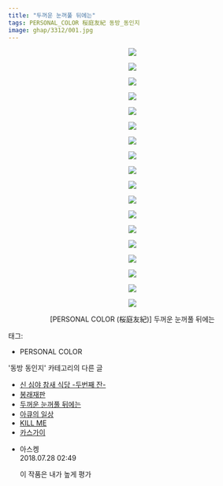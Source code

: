 ```yaml
---
title: "두꺼운 눈꺼풀 뒤에는"
tags: PERSONAL_COLOR 桜庭友紀 동방_동인지
image: ghap/3312/001.jpg
---
```

<div class="article">
<p style="text-align: center; clear: none; float: none;"><img src="{{ site.nasurl }}/ghap/3312/001.jpg"/></p>
<p style="text-align: center; clear: none; float: none;"><img src="{{ site.nasurl }}/ghap/3312/002.jpg"/></p>
<p style="text-align: center; clear: none; float: none;"><img src="{{ site.nasurl }}/ghap/3312/003.jpg"/></p>
<p style="text-align: center; clear: none; float: none;"><img src="{{ site.nasurl }}/ghap/3312/004.jpg"/></p>
<p style="text-align: center; clear: none; float: none;"><img src="{{ site.nasurl }}/ghap/3312/005.jpg"/></p>
<p style="text-align: center; clear: none; float: none;"><img src="{{ site.nasurl }}/ghap/3312/006.jpg"/></p>
<p style="text-align: center; clear: none; float: none;"><img src="{{ site.nasurl }}/ghap/3312/007.jpg"/></p>
<p style="text-align: center; clear: none; float: none;"><img src="{{ site.nasurl }}/ghap/3312/008.jpg"/></p>
<p style="text-align: center; clear: none; float: none;"><img src="{{ site.nasurl }}/ghap/3312/009.jpg"/></p>
<p style="text-align: center; clear: none; float: none;"><img src="{{ site.nasurl }}/ghap/3312/010.jpg"/></p>
<p style="text-align: center; clear: none; float: none;"><img src="{{ site.nasurl }}/ghap/3312/011.jpg"/></p>
<p style="text-align: center; clear: none; float: none;"><img src="{{ site.nasurl }}/ghap/3312/012.jpg"/></p>
<p style="text-align: center; clear: none; float: none;"><img src="{{ site.nasurl }}/ghap/3312/013.jpg"/></p>
<p style="text-align: center; clear: none; float: none;"><img src="{{ site.nasurl }}/ghap/3312/014.jpg"/></p>
<p style="text-align: center; clear: none; float: none;"><img src="{{ site.nasurl }}/ghap/3312/015.jpg"/></p>
<p style="text-align: center; clear: none; float: none;"><img src="{{ site.nasurl }}/ghap/3312/016.jpg"/></p>
<p style="text-align: center; clear: none; float: none;"><img src="{{ site.nasurl }}/ghap/3312/017.jpg"/></p>
<p style="text-align: center; clear: none; float: none;"><img src="{{ site.nasurl }}/ghap/3312/018.jpg"/></p>
<p style="text-align: center; clear: none; float: none;">[PERSONAL COLOR (桜庭友紀)] 두꺼운 눈꺼풀 뒤에는</p>
</div><div class="tagTrail">
<p>태그: </p>
<ul>
<li>PERSONAL COLOR</li>
</ul>
</div><div class="another">
<p>'동방 동인지' 카테고리의 다른 글</p>
<ul>
<li><a href="/2017-05-26-ghap_3314">신 심야 참새 식당 -두번째 잔-</a></li>
<li><a href="/2017-05-26-ghap_3313">봉래재판</a></li>
<li><a href="/2017-05-25-ghap_3312">두꺼운 눈꺼풀 뒤에는</a></li>
<li><a href="/2017-05-25-ghap_3311">아큐의 일상</a></li>
<li><a href="/2017-05-25-ghap_3305">KILL ME</a></li>
<li><a href="/2017-05-25-ghap_3302">카스가이</a></li>
</ul>
</div><div class="cb_module cb_fluid">
<div class="cb_wrt cb_profile">
<div class="comment">
<ul>
<li class="cb_thumb_off" id="comment15295324">
<div class="cb_comment_area">
<div class="cb_info_area">
<div class="cb_section">
<span class="cb_nick_name">아스켕</span>
</div>
<div class="cb_section">
<span class="cb_date">2018.07.28 02:49 </span>
</div>
</div>
<div class="cb_dsc_comment">
<p class="cb_dsc">
											이 작품은 내가 높게 평가
										</p>
</div>
</div></li>
</ul>
</div>
</div><!-- commentList close -->
</div>